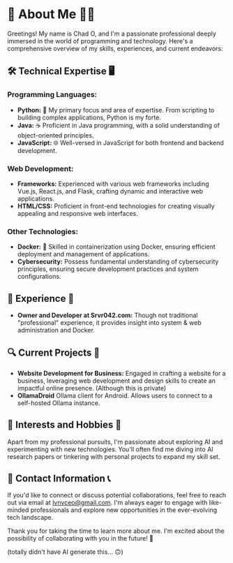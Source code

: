 # 👋 About Me 👨‍💻

Greetings! My name is Chad O, and I'm a passionate professional deeply immersed in the world of programming and technology. Here's a comprehensive overview of my skills, experiences, and current endeavors:

## 🛠️ Technical Expertise 🖥️

### Programming Languages:
- **Python:** 🐍 My primary focus and area of expertise. From scripting to building complex applications, Python is my forte.
- **Java:** ☕ Proficient in Java programming, with a solid understanding of object-oriented principles.
- **JavaScript:** 🌐 Well-versed in JavaScript for both frontend and backend development.

### Web Development:
- **Frameworks:** Experienced with various web frameworks including Vue.js, React.js, and Flask, crafting dynamic and interactive web applications.
- **HTML/CSS:** Proficient in front-end technologies for creating visually appealing and responsive web interfaces.

### Other Technologies:
- **Docker:** 🐳 Skilled in containerization using Docker, ensuring efficient deployment and management of applications.
- **Cybersecurity:** Possess fundamental understanding of cybersecurity principles, ensuring secure development practices and system configurations.

## 🚀 Experience 💼

- **Owner and Developer at Srvr042.com:** Though not traditional "professional" experience, it provides insight into system & web administration and Docker.

## 🔍 Current Projects 🌟

- **Website Development for Business:** Engaged in crafting a website for a business, leveraging web development and design skills to create an impactful online presence. (Although this is private)
- **OllamaDroid** Ollama client for Android. Allows users to connect to a self-hosted Ollama instance.

## 🎨 Interests and Hobbies 🤖

Apart from my professional pursuits, I'm passionate about exploring AI and experimenting with new technologies. You'll often find me diving into AI research papers or tinkering with personal projects to expand my skill set.

## 📧 Contact Information 📞

If you'd like to connect or discuss potential collaborations, feel free to reach out via email at [lvnvceo@gmail.com](mailto:lvnvceo@gmail.com). I'm always eager to engage with like-minded professionals and explore new opportunities in the ever-evolving tech landscape.

Thank you for taking the time to learn more about me. I'm excited about the possibility of collaborating with you in the future! 🌟

(totally didn't have AI generate this... 🙃)
